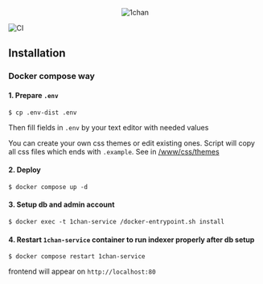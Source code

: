 <p align="center">
    <img src="https://raw.githubusercontent.com/rsddsdr/1chan/master/www/img/ogol.png" alt="1chan">
</p>

![CI](https://img.shields.io/github/actions/workflow/status/rsddsdr/rsddsdr/build.yml?label=CI&logo=github&style=for-the-badge)

## Installation

### Docker compose way

#### 1. Prepare `.env`
```
$ cp .env-dist .env
```
Then fill fields in `.env` by your text editor with needed values

You can create your own css themes or edit existing ones. Script will copy all css files which ends with `.example`. See in [/www/css/themes](https://github.com/rsddsdr/1chan-docker/tree/master/www/css/themes)

#### 2. Deploy
```
$ docker compose up -d
```

#### 3. Setup db and admin account
```
$ docker exec -t 1chan-service /docker-entrypoint.sh install
```

#### 4. Restart `1chan-service` container to run indexer properly after db setup
```
$ docker compose restart 1chan-service
```

frontend will appear on `http://localhost:80`
